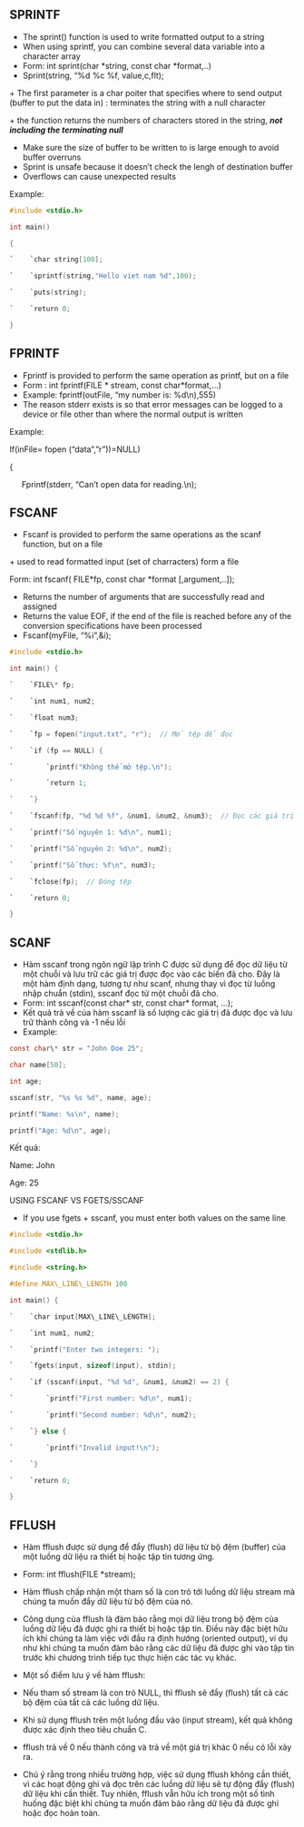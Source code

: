 ## SPRINTF

- The sprint() function is used to write formatted output to a string
- When using sprintf, you can combine several data variable into a character array
- Form: int sprint(char \*string, const char \*format,..)
- Sprint(string, “%d %c %f, value,c,flt);

\+ The first parameter is a char poiter that specifies where to send output (buffer to put the data in) : terminates the string with a null character

\+ the function returns the numbers of characters stored in the string, ***not including the terminating null***

- Make sure the size of buffer to be written to is large enough to avoid buffer overruns
- Sprint is unsafe because it doesn’t check the lengh of destination buffer
- Overflows can cause unexpected results

Example:
```c
#include <stdio.h>

int main()

{

`    `char string[100];

`    `sprintf(string,"Hello viet nam %d",100);

`    `puts(string);

`    `return 0;

}
```

## FPRINTF

- Fprintf is provided to perform the same operation as printf, but on a file
- Form : int fprintf(FILE \* stream, const char\*format,…)
- Example: fprintf(outFile, “my number is: %d\n),555)
- The reason stderr exists is so that error messages can be logged to a device or file other than where the normal output is written

Example:

If(inFile= fopen (“data”,”r”))=NULL)

{

`	`Fprintf(stderr, “Can’t open data for reading.\n);

## FSCANF

- Fscanf is provided to perform the same operations as the scanf function, but on a file

\+ used to read formatted input (set of charracters) form a file

Form: int fscanf( FILE\*fp, const char \*format [,argument,..]);

- Returns the number of arguments that are successfully read and assigned
- Returns the value EOF, if the end of the file is reached before any of the conversion specifications have been processed
- Fscanf(myFile, “%i”,&i);
 ```c
#include <stdio.h>

int main() {

`    `FILE\* fp;

`    `int num1, num2;

`    `float num3;

`    `fp = fopen("input.txt", "r");  // Mở tệp để đọc

`    `if (fp == NULL) {

`        `printf("Không thể mở tệp.\n");

`        `return 1;

`    `}

`    `fscanf(fp, "%d %d %f", &num1, &num2, &num3);  // Đọc các giá trị từ tệp

`    `printf("Số nguyên 1: %d\n", num1);

`    `printf("Số nguyên 2: %d\n", num2);

`    `printf("Số thực: %f\n", num3);

`    `fclose(fp);  // Đóng tệp

`    `return 0;

}
```

## SCANF

- Hàm sscanf trong ngôn ngữ lập trình C được sử dụng để đọc dữ liệu từ một chuỗi và lưu trữ các giá trị được đọc vào các biến đã cho. Đây là một hàm định dạng, tương tự như scanf, nhưng thay vì đọc từ luồng nhập chuẩn (stdin), sscanf đọc từ một chuỗi đã cho.
- Form: int sscanf(const char\* str, const char\* format, ...); 
- Kết quả trả về của hàm sscanf là số lượng các giá trị đã được đọc và lưu trữ thành công và -1 nếu lỗi
- Example: 
```c
const char\* str = "John Doe 25";

char name[50];

int age;

sscanf(str, "%s %s %d", name, age);

printf("Name: %s\n", name);

printf("Age: %d\n", age);
```

Kết quả: 

Name: John

Age: 25

USING FSCANF VS FGETS/SSCANF

- If you use fgets + sscanf, you must enter both values on the same line

```c
#include <stdio.h>

#include <stdlib.h>

#include <string.h>

#define MAX\_LINE\_LENGTH 100

int main() {

`    `char input[MAX\_LINE\_LENGTH];

`    `int num1, num2;

`    `printf("Enter two integers: ");

`    `fgets(input, sizeof(input), stdin);

`    `if (sscanf(input, "%d %d", &num1, &num2) == 2) {

`        `printf("First number: %d\n", num1);

`        `printf("Second number: %d\n", num2);

`    `} else {

`        `printf("Invalid input!\n");

`    `}

`    `return 0;

}
```

## FFLUSH

- Hàm fflush được sử dụng để đẩy (flush) dữ liệu từ bộ đệm (buffer) của một luồng dữ liệu ra thiết bị hoặc tập tin tương ứng.
- Form: int fflush(FILE \*stream);
- Hàm fflush chấp nhận một tham số là con trỏ tới luồng dữ liệu stream mà chúng ta muốn đẩy dữ liệu từ bộ đệm của nó.

- Công dụng của fflush là đảm bảo rằng mọi dữ liệu trong bộ đệm của luồng dữ liệu đã được ghi ra thiết bị hoặc tập tin. Điều này đặc biệt hữu ích khi chúng ta làm việc với đầu ra định hướng (oriented output), ví dụ như khi chúng ta muốn đảm bảo rằng các dữ liệu đã được ghi vào tập tin trước khi chương trình tiếp tục thực hiện các tác vụ khác.

- Một số điểm lưu ý về hàm fflush:

- Nếu tham số stream là con trỏ NULL, thì fflush sẽ đẩy (flush) tất cả các bộ đệm của tất cả các luồng dữ liệu.
- Khi sử dụng fflush trên một luồng đầu vào (input stream), kết quả không được xác định theo tiêu chuẩn C.
- fflush trả về 0 nếu thành công và trả về một giá trị khác 0 nếu có lỗi xảy ra.
- Chú ý rằng trong nhiều trường hợp, việc sử dụng fflush không cần thiết, vì các hoạt động ghi và đọc trên các luồng dữ liệu sẽ tự động đẩy (flush) dữ liệu khi cần thiết. Tuy nhiên, fflush vẫn hữu ích trong một số tình huống đặc biệt khi chúng ta muốn đảm bảo rằng dữ liệu đã được ghi hoặc đọc hoàn toàn.

